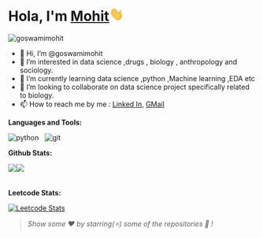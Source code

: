 <h1>Hola, I'm <a href="https://mohit-portifolio.netlify.app/">Mohit</a><img src="https://raw.githubusercontent.com/ABSphreak/ABSphreak/master/gifs/Hi.gif" width="30px"></h1>
<p align="left"> <img src="https://komarev.com/ghpvc/?username=goswamimohit&label=Views&color=blue&style=for-the-badge" alt="goswamimohit" /> </p>

- 👋 Hi, I’m @goswamimohit 
- 👀 I’m interested in data science ,drugs , biology , anthropology and sociology.
- 🌱 I’m currently learning data science ,python ,Machine learning ,EDA etc
- 💞️ I’m looking to collaborate on data science project specifically related to biology.
- 📫 How to reach me by me :   [Linked In](https://www.linkedin.com/in/mohitg0swami/), [GMail](mailto:mohit165@gmail.com)

**Languages and Tools:**

<p align="left"><img height="30" width="30" alt="python" src="https://user-images.githubusercontent.com/28840761/89373851-5696c900-d71c-11ea-9fad-09e52584c77b.png" />&nbsp;&nbsp;&nbsp;<img height="30" width="30" alt="git" src="https://user-images.githubusercontent.com/28840761/89373842-54cd0580-d71c-11ea-9643-e145b5c4e727.png" 
/>&nbsp;&nbsp;&nbsp;</p>

**Github Stats:**

<a href="https://github.com/goswamimohit">
  <img height="137px" src="https://github-readme-stats.vercel.app/api?username=goswamimohit&hide_title=true&hide_border=true&show_icons=true&include_all_commits=true&count_private=true&line_height=21&text_color=000&icon_color=000&bg_color=0,ea6161,ffc64d,fffc4d,52fa5a&theme=graywhite" /><!-- wi*quL3fcV --><img height="137px" src="https://github-readme-stats.vercel.app/api/top-langs/?username=goswamimohit&hide=html&hide_title=true&hide_border=true&layout=compact&langs_count=7&exclude_repo=comp426,Redventures-Movie-Quotes&text_color=000&icon_color=fff&bg_color=0,52fa5a,4dfcff,c64dff&theme=graywhite" />
</a>

<br />
<br />

**Leetcode Stats:**

[![Leetcode Stats](https://leetcode.card.workers.dev/mohit165?theme=nord&font=baloo&extension=null&height=137&width=320)](https://leetcode.com/mohit165)

> *Show some ❤️ by starring(⭐) some of the repositories 🙂 !*
















<!-- # Hola, I'm Mohit
-----------------------------------------------------
![Visits Badge](https://badges.pufler.dev/visits/goswamimohit/git-badges)
[![Updated Badge](https://badges.pufler.dev/updated/goswamimohit/git-badges)](https://badges.pufler.dev)



- 👋 Hi, I’m @goswamimohit 
- 👀 I’m interested in data science ,drugs , biology , anthropology and sociology.
- 🌱 I’m currently learning data science ,python ,Machine learning ,EDA etc
- 💞️ I’m looking to collaborate on data science project specifically related to biology.
- 📫 How to reach me by me :  https://mohit-portifolio.netlify.app/

Project 1 : PIMA-INDIAN-Diabetic

<!---
goswamimohit/goswamimohit is a ✨ special ✨ repository because its `README.md` (this file) appears on your GitHub profile.
You can click the Preview link to take a look at your changes.
--->


 


